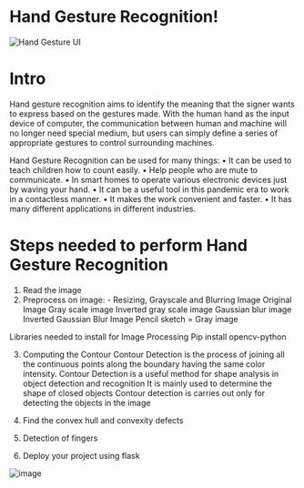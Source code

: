 # Hand Gesture Recognition!
![Hand Gesture UI](https://user-images.githubusercontent.com/96665634/148534773-2cf9c72c-d753-4acd-80b8-cfa4cdbdb344.jpeg)
# Intro
Hand gesture recognition aims to identify the meaning that the signer wants to express based on the gestures made. With the human hand as the input device of computer, the communication between human and machine will no longer need special medium, but users can simply define a series of appropriate gestures to control surrounding machines.

Hand Gesture Recognition can be used for many things:
•	It can be used to teach children how to count easily.
•	Help people who are mute to communicate.
•	In smart homes to operate various electronic devices just by waving your hand.
•	It can be a useful tool in this pandemic era to work in a contactless manner.
•	It makes the work convenient and faster.
•	It has many different applications in different industries.


# Steps needed to perform Hand Gesture Recognition

1) Read the image
2) Preprocess on image: - Resizing, Grayscale and Blurring Image
                                             Original Image
                                             Gray scale image
                                             Inverted gray scale image
                                             Gaussian blur image
                                             Inverted Gaussian Blur Image
                                             Pencil sketch = Gray image

Libraries needed to install for Image Processing
Pip install opencv-python


3) Computing the Contour 
Contour Detection is the process of joining all the continuous points along the boundary having the same color intensity.
Contour Detection is a useful method for shape analysis in object detection and recognition
It is mainly used to determine the shape of closed objects
Contour detection is carries out only for detecting the objects in the image

4) Find the convex hull and convexity defects

5) Detection of fingers

6) Deploy your project using flask



 

![image](https://user-images.githubusercontent.com/96665634/148534843-e1c57a1f-2f81-4f81-b494-c8d40b291b0c.png)
